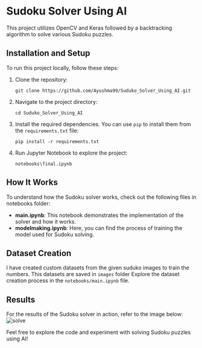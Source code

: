 # Sudoku Solver Using AI

This project utilizes OpenCV and Keras followed by a backtracking algorithm to solve various Sudoku puzzles.

## Installation and Setup

To run this project locally, follow these steps:

1. Clone the repository:
   ```
   git clone https://github.com/Ayushma99/Suduko_Solver_Using_AI.git
   ```

2. Navigate to the project directory:
   ```
   cd Suduko_Solver_Using_AI
   ```

3. Install the required dependencies. You can use `pip` to install them from the `requirements.txt` file:
   ```
   pip install -r requirements.txt
   ```

4. Run Jupyter Notebook to explore the project:
   ```
   notebooks\final.ipynb
   ```

## How It Works
To understand how the Sudoku solver works, check out the following files in notebooks folder:
- **main.ipynb**: This notebook demonstrates the implementation of the solver and how it works.
- **modelmaking.ipynb**: Here, you can find the process of training the model used for Sudoku solving.

## Dataset Creation
I have created custom datasets from the given suduko images to train the numbers. This datasets are saved in `images` folder Explore the dataset creation process in the `notebooks/main.ipynb` file.

## Results
For the results of the Sudoku solver in action, refer to the image below:
![solve](https://github.com/Ayushma00/Suduko_Solver_Using_AI/assets/34135400/3b65d786-758e-4151-9727-ed2d03564f22)



Feel free to explore the code and experiment with solving Sudoku puzzles using AI!
